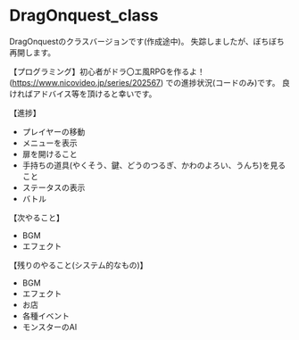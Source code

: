 # DragOnquest_class
DragOnquestのクラスバージョンです(作成途中)。
失踪しましたが、ぼちぼち再開します。

【プログラミング】初心者がドラ〇エ風RPGを作るよ！(https://www.nicovideo.jp/series/202567) での進捗状況(コードのみ)です。 良ければアドバイス等を頂けると幸いです。


【進捗】  
* プレイヤーの移動  
* メニューを表示  
* 扉を開けること  
* 手持ちの道具(やくそう、鍵、どうのつるぎ、かわのよろい、うんち)を見ること  
* ステータスの表示  
* バトル  

【次やること】
* BGM
* エフェクト

【残りのやること(システム的なもの)】
* BGM
* エフェクト
* お店
* 各種イベント
* モンスターのAI


